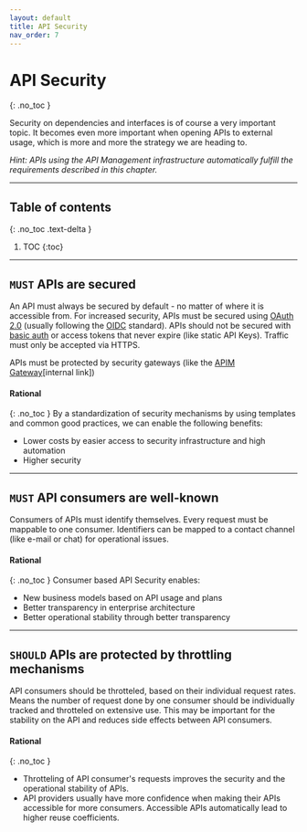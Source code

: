 ```yaml
---
layout: default
title: API Security
nav_order: 7
---
```


API Security
============
{: .no_toc }

Security on dependencies and interfaces is of course a very important topic. It becomes even more important when opening APIs to external usage, which is more and more the strategy we are heading to.

*Hint: APIs using the API Management infrastructure automatically fulfill the requirements described in this chapter.*

---

## Table of contents
{: .no_toc .text-delta }

1. TOC
{:toc}

---

## `MUST` APIs are secured

An API must always be secured by default - no matter of where it is accessible from. For increased security, APIs must be secured using [OAuth 2.0](https://oauth.net/2/) (usually following the [OIDC](https://openid.net/connect/) standard). APIs should not be secured with [basic auth](https://en.wikipedia.org/wiki/Basic_access_authentication) or access tokens that never expire (like static API Keys). Traffic must only be accepted via HTTPS.

APIs must be protected by security gateways (like the [APIM Gateway](https://code.sbb.ch/projects/KD_APIM/repos/apim-adapter/browse)\[internal link\])

#### Rational
{: .no_toc }
By a standardization of security mechanisms by using templates and common good practices, we can enable the following benefits:
- Lower costs by easier access to security infrastructure and high automation
- Higher security

---

## `MUST` API consumers are well-known

Consumers of APIs must identify themselves. Every request must be mappable to one consumer. Identifiers can be mapped to a contact channel (like e-mail or chat) for operational issues.

#### Rational
{: .no_toc }
Consumer based API Security enables:
- New business models based on API usage and plans
- Better transparency in enterprise architecture
- Better operational stability through better transparency

---

## `SHOULD` APIs are protected by throttling mechanisms

API consumers should be throtteled, based on their individual request rates. Means the number of request done by one consumer should be individually tracked and throtteled on extensive use. This may be important for the stability on the API and reduces side effects between API consumers.

#### Rational
{: .no_toc }
- Throtteling of API consumer's requests improves the security and the operational stability of APIs.
- API providers usually have more confidence when making their APIs accessible for more consumers. Accessible APIs automatically lead to higher reuse coefficients.